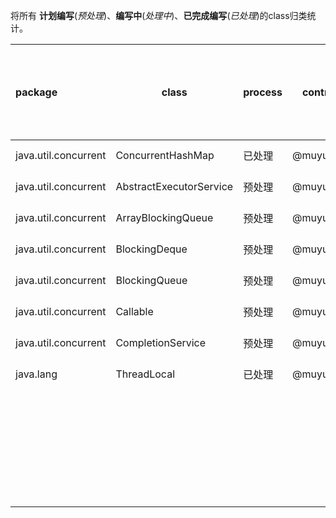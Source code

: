 将所有 **计划编写**(*预处理*)、**编写中**(*处理中*)、**已完成编写**(*已处理*)的class归类统计。


| package | class | process | contributor   | 预计完成月份 |
| :------ | ----- | ------- | ------------- | ------------ |
| java.util.concurrent | ConcurrentHashMap | 已处理 | @muyutingfeng | 3月          |
| java.util.concurrent | AbstractExecutorService | 预处理 | @muyutingfeng | 3月 |
| java.util.concurrent | ArrayBlockingQueue | 预处理 | @muyutingfeng | 3月 |
| java.util.concurrent | BlockingDeque | 预处理 | @muyutingfeng | 3月 |
| java.util.concurrent | BlockingQueue | 预处理 | @muyutingfeng | 3月 |
| java.util.concurrent | Callable | 预处理 | @muyutingfeng | 3月 |
| java.util.concurrent | CompletionService | 预处理 | @muyutingfeng | 3月 |
| java.lang | ThreadLocal | 已处理 | @muyutingfeng | 3月 |
| | | | | |
| | | | | |
| | | | | |
| | | | | |
| | | | | |
| | | | | |
| | | | | |
| | | | | |
| | | | | |
| | | | | |
| | | | | |
| | | | | |
| | | | | |
| | | | | |
| | | | | |
| | | | | |
| | | | | |
| | | | | |
| | | | | |
| | | | | |
| | | | | |
| | | | | |
| | | | | |
| | | | | |
| | | | | |
| | | | | |
| | | | | |
| | | | | |
| | | | | |
| | | | | |
| | | | | |

